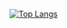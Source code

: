 


[![Top Langs](https://github-readme-stats.vercel.app/api/top-langs/?username=matheusbonjour&langs_count=6)](https://github.com/anuraghazra/github-readme-stats)

